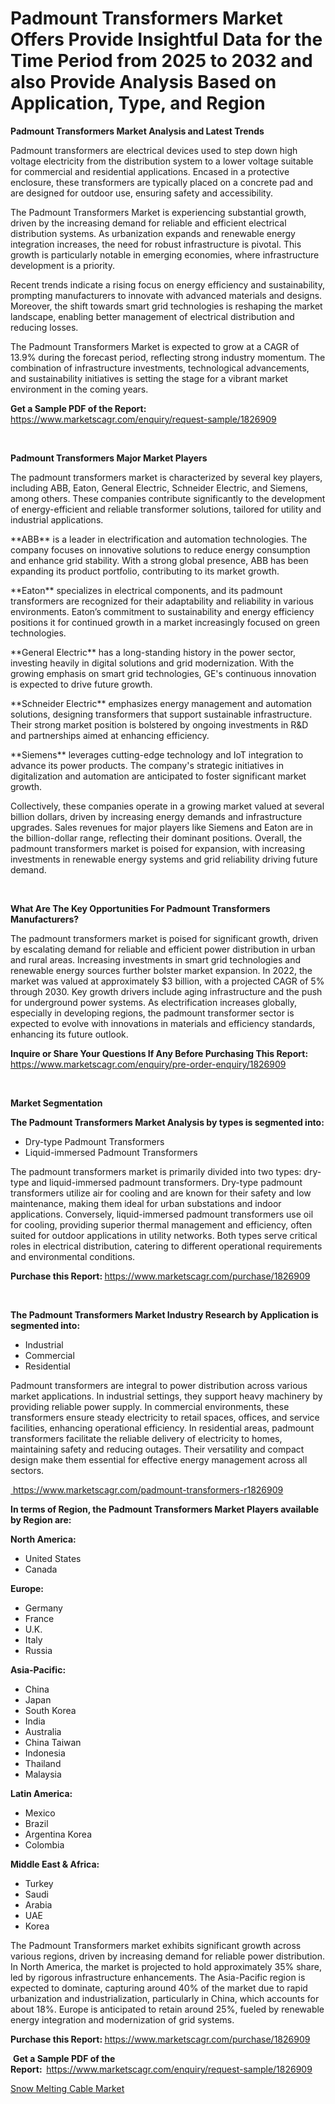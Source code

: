 <p><h1>Padmount Transformers Market Offers Provide Insightful Data for the Time Period from 2025 to 2032 and also Provide Analysis Based on Application, Type, and Region</h1></p><p><strong>Padmount Transformers Market Analysis and Latest Trends</strong></p>
<p><p>Padmount transformers are electrical devices used to step down high voltage electricity from the distribution system to a lower voltage suitable for commercial and residential applications. Encased in a protective enclosure, these transformers are typically placed on a concrete pad and are designed for outdoor use, ensuring safety and accessibility.</p><p>The Padmount Transformers Market is experiencing substantial growth, driven by the increasing demand for reliable and efficient electrical distribution systems. As urbanization expands and renewable energy integration increases, the need for robust infrastructure is pivotal. This growth is particularly notable in emerging economies, where infrastructure development is a priority. </p><p>Recent trends indicate a rising focus on energy efficiency and sustainability, prompting manufacturers to innovate with advanced materials and designs. Moreover, the shift towards smart grid technologies is reshaping the market landscape, enabling better management of electrical distribution and reducing losses. </p><p>The Padmount Transformers Market is expected to grow at a CAGR of 13.9% during the forecast period, reflecting strong industry momentum. The combination of infrastructure investments, technological advancements, and sustainability initiatives is setting the stage for a vibrant market environment in the coming years.</p></p>
<p><strong>Get a Sample PDF of the Report:&nbsp;</strong> <a href="https://www.marketscagr.com/enquiry/request-sample/1826909?utm_campaign=1886&utm_medium=2&utm_source=Github&utm_content=ia&utm_term=14022025&utm_id=padmount-transformers">https://www.marketscagr.com/enquiry/request-sample/1826909</a></p>
<p>&nbsp;</p>
<p><strong>Padmount Transformers Major Market Players</strong></p>
<p><p>The padmount transformers market is characterized by several key players, including ABB, Eaton, General Electric, Schneider Electric, and Siemens, among others. These companies contribute significantly to the development of energy-efficient and reliable transformer solutions, tailored for utility and industrial applications.</p><p>**ABB** is a leader in electrification and automation technologies. The company focuses on innovative solutions to reduce energy consumption and enhance grid stability. With a strong global presence, ABB has been expanding its product portfolio, contributing to its market growth.</p><p>**Eaton** specializes in electrical components, and its padmount transformers are recognized for their adaptability and reliability in various environments. Eaton’s commitment to sustainability and energy efficiency positions it for continued growth in a market increasingly focused on green technologies.</p><p>**General Electric** has a long-standing history in the power sector, investing heavily in digital solutions and grid modernization. With the growing emphasis on smart grid technologies, GE's continuous innovation is expected to drive future growth.</p><p>**Schneider Electric** emphasizes energy management and automation solutions, designing transformers that support sustainable infrastructure. Their strong market position is bolstered by ongoing investments in R&D and partnerships aimed at enhancing efficiency.</p><p>**Siemens** leverages cutting-edge technology and IoT integration to advance its power products. The company's strategic initiatives in digitalization and automation are anticipated to foster significant market growth.</p><p>Collectively, these companies operate in a growing market valued at several billion dollars, driven by increasing energy demands and infrastructure upgrades. Sales revenues for major players like Siemens and Eaton are in the billion-dollar range, reflecting their dominant positions. Overall, the padmount transformers market is poised for expansion, with increasing investments in renewable energy systems and grid reliability driving future demand.</p></p>
<p>&nbsp;</p>
<p><strong>What Are The Key Opportunities For Padmount Transformers Manufacturers?</strong></p>
<p><p>The padmount transformers market is poised for significant growth, driven by escalating demand for reliable and efficient power distribution in urban and rural areas. Increasing investments in smart grid technologies and renewable energy sources further bolster market expansion. In 2022, the market was valued at approximately $3 billion, with a projected CAGR of 5% through 2030. Key growth drivers include aging infrastructure and the push for underground power systems. As electrification increases globally, especially in developing regions, the padmount transformer sector is expected to evolve with innovations in materials and efficiency standards, enhancing its future outlook.</p></p>
<p><strong>Inquire or Share Your Questions If Any Before Purchasing This Report:</strong> <a href="https://www.marketscagr.com/enquiry/pre-order-enquiry/1826909?utm_campaign=1886&utm_medium=2&utm_source=Github&utm_content=ia&utm_term=14022025&utm_id=padmount-transformers">https://www.marketscagr.com/enquiry/pre-order-enquiry/1826909</a></p>
<p>&nbsp;</p>
<p><strong>Market Segmentation</strong></p>
<p><strong>The Padmount Transformers Market Analysis by types is segmented into:</strong></p>
<p><ul><li>Dry-type Padmount Transformers</li><li>Liquid-immersed Padmount Transformers</li></ul></p>
<p><p>The padmount transformers market is primarily divided into two types: dry-type and liquid-immersed padmount transformers. Dry-type padmount transformers utilize air for cooling and are known for their safety and low maintenance, making them ideal for urban substations and indoor applications. Conversely, liquid-immersed padmount transformers use oil for cooling, providing superior thermal management and efficiency, often suited for outdoor applications in utility networks. Both types serve critical roles in electrical distribution, catering to different operational requirements and environmental conditions.</p></p>
<p><strong>Purchase this Report:&nbsp;</strong><a href="https://www.marketscagr.com/purchase/1826909?utm_campaign=1886&utm_medium=2&utm_source=Github&utm_content=ia&utm_term=14022025&utm_id=padmount-transformers">https://www.marketscagr.com/purchase/1826909</a></p>
<p>&nbsp;</p>
<p><strong>The Padmount Transformers Market Industry Research by Application is segmented into:</strong></p>
<p><ul><li>Industrial</li><li>Commercial</li><li>Residential</li></ul></p>
<p><p>Padmount transformers are integral to power distribution across various market applications. In industrial settings, they support heavy machinery by providing reliable power supply. In commercial environments, these transformers ensure steady electricity to retail spaces, offices, and service facilities, enhancing operational efficiency. In residential areas, padmount transformers facilitate the reliable delivery of electricity to homes, maintaining safety and reducing outages. Their versatility and compact design make them essential for effective energy management across all sectors.</p></p>
<p><a href="https://www.marketscagr.com/padmount-transformers-r1826909?utm_campaign=1886&utm_medium=2&utm_source=Github&utm_content=ia&utm_term=14022025&utm_id=padmount-transformers">&nbsp;https://www.marketscagr.com/padmount-transformers-r1826909</a></p>
<p><strong>In terms of Region, the Padmount Transformers Market Players available by Region are:</strong></p>
<p>
    <p> <strong> North America: </strong>
        <ul>
            <li>United States</li>
            <li>Canada</li>
        </ul>
        </p> 
    <p> <strong> Europe: </strong>
        <ul>
            <li>Germany</li>
            <li>France</li>
            <li>U.K.</li>
            <li>Italy</li>
            <li>Russia</li>
        </ul>
        </p> 
    <p> <strong> Asia-Pacific: </strong>
        <ul>
            <li>China</li>
            <li>Japan</li>
            <li>South Korea</li>
            <li>India</li>
            <li>Australia</li>
            <li>China Taiwan</li>
            <li>Indonesia</li>
            <li>Thailand</li>
            <li>Malaysia</li>
        </ul>
        </p> 
    <p> <strong> Latin America: </strong>
        <ul>
            <li>Mexico</li>
            <li>Brazil</li>
            <li>Argentina Korea</li>
            <li>Colombia</li>
        </ul>
        </p> 
    <p> <strong> Middle East & Africa: </strong>
        <ul>
            <li>Turkey</li>
            <li>Saudi</li>
            <li>Arabia</li>
            <li>UAE</li>
            <li>Korea</li>
        </ul>
    </p>
    </p>
<p><p>The Padmount Transformers market exhibits significant growth across various regions, driven by increasing demand for reliable power distribution. In North America, the market is projected to hold approximately 35% share, led by rigorous infrastructure enhancements. The Asia-Pacific region is expected to dominate, capturing around 40% of the market due to rapid urbanization and industrialization, particularly in China, which accounts for about 18%. Europe is anticipated to retain around 25%, fueled by renewable energy integration and modernization of grid systems.</p></p>
<p><strong>Purchase this Report: </strong><a href="https://www.marketscagr.com/purchase/1826909?utm_campaign=1886&utm_medium=2&utm_source=Github&utm_content=ia&utm_term=14022025&utm_id=padmount-transformers">https://www.marketscagr.com/purchase/1826909</a></p>
<p>&nbsp;<strong>Get a Sample PDF of the Report:&nbsp;&nbsp;</strong><a href="https://www.marketscagr.com/enquiry/request-sample/1826909?utm_campaign=1886&utm_medium=2&utm_source=Github&utm_content=ia&utm_term=14022025&utm_id=padmount-transformers">https://www.marketscagr.com/enquiry/request-sample/1826909</a></p>
<p><strong></strong></p>
<p><p><a href="https://github.com/luckyshygirl/Market-Research-Report-List-7/blob/main/snow-melting-cable-market.md?utm_campaign=1886&utm_medium=2&utm_source=Github&utm_content=ia&utm_term=14022025&utm_id=padmount-transformers">Snow Melting Cable Market</a></p></p>